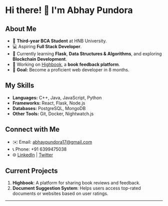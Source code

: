 # Hi there! 👋 I'm Abhay Pundora

## About Me
- 🌟 **Third-year BCA Student** at HNB University.
- 💻 Aspiring **Full Stack Developer**.
- 🌱 Currently learning **Flask**, **Data Structures & Algorithms**, and exploring **Blockchain Development**.
- 🔭 Working on [Highbook](#), a **book feedback platform**.
- 🎯 **Goal:** Become a proficient web developer in 8 months.

## My Skills
- **Languages:** C++, Java, JavaScript, Python
- **Frameworks:** React, Flask, Node.js
- **Databases:** PostgreSQL, MongoDB
- **Other Tools:** Git, Docker, Nightwatch.js

## Connect with Me
- ✉️ Email: [abhaypundora17@gmail.com](mailto:abhaypundora17@gmail.com)
- 📞 Phone: +91 6399475038
- 🌐 [LinkedIn](https://www.linkedin.com/in/abhaypundora/) | [Twitter](#)

## Current Projects
1. **Highbook**: A platform for sharing book reviews and feedback.
2. **Document Suggestion System**: Helps users access top-rated documents or websites based on user ratings.



---
